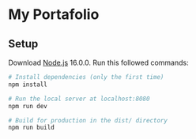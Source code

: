 # My Portafolio

## Setup
Download [Node.js](https://nodejs.org/en/download/) 16.0.0.
Run this followed commands:

``` bash
# Install dependencies (only the first time)
npm install

# Run the local server at localhost:8080
npm run dev

# Build for production in the dist/ directory
npm run build
```
